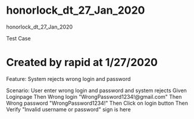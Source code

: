 # honorlock_dt_27_Jan_2020
honorlock_dt_27_Jan_2020

Test Case

# Created by rapid at 1/27/2020
Feature: System rejects wrong login and password

  Scenario: User enter wrong login and password and system rejects
    Given Loginpage
    Then Wrong login "WrongPassword1234!@gmail.com"
    Then Wrong password "WrongPassword1234!"
    Then Click on login button
    Then Verify "Invalid username or password" sign is here
